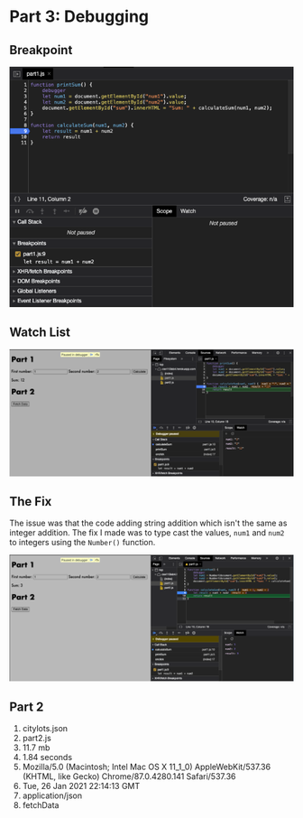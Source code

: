 # Part 3: Debugging

## Breakpoint

![Breakpoint](breakpoint.png)

## Watch List

![watch list](watch.png)

## The Fix

The issue was that the code adding string addition which isn't the same as integer addition. The fix I made was to type cast the values, `num1` and `num2` to integers using the `Number()` function.

![The Fix](fix.png)

## Part 2

1. citylots.json
2. part2.js
3. 11.7 mb
4. 1.84 seconds
5. Mozilla/5.0 (Macintosh; Intel Mac OS X 11_1_0) AppleWebKit/537.36 (KHTML, like Gecko) Chrome/87.0.4280.141 Safari/537.36
6. Tue, 26 Jan 2021 22:14:13 GMT
7. application/json
8. fetchData
